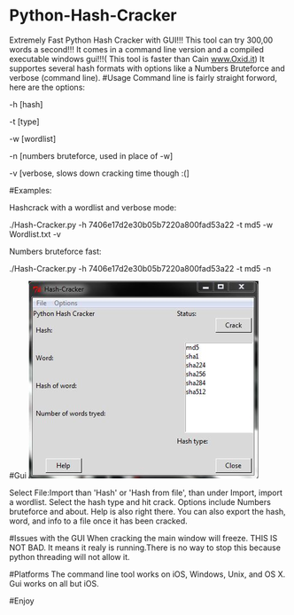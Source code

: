 # Python-Hash-Cracker
Extremely Fast Python Hash Cracker with GUI!!! This tool can try 300,00 words a second!!! It comes in a command line version and a compiled executable windows gui!!!( This tool is faster than Cain www.Oxid.it)
It supportes several hash formats with options like a Numbers Bruteforce and verbose (command line).
#Usage
Command line is fairly straight forword, here are the options:

-h [hash]

-t [type]

-w [wordlist]

-n [numbers bruteforce, used in place of -w]

-v [verbose, slows down cracking time though :(]

#Examples:

Hashcrack with a wordlist and verbose mode:

./Hash-Cracker.py -h 7406e17d2e30b05b7220a800fad53a22 -t md5 -w Wordlist.txt -v

Numbers bruteforce fast:

./Hash-Cracker.py -h 7406e17d2e30b05b7220a800fad53a22 -t md5 -n

#Gui
![Alt text](img.JPG?raw=true "Screenshot")

Select File:Import than 'Hash' or 'Hash from file', than under Import, import a wordlist. Select the hash type and hit crack.
Options include Numbers bruteforce and about. Help is also right there. You can also export the hash, word, and info to a file once it has been cracked.

#Issues with the GUI
When cracking the main window will freeze. THIS IS NOT BAD. It means it realy is running.There is no way to stop this because python threading will not allow it.

#Platforms
The command line tool works on iOS, Windows, Unix, and OS X. Gui works on all but iOS.

#Enjoy
